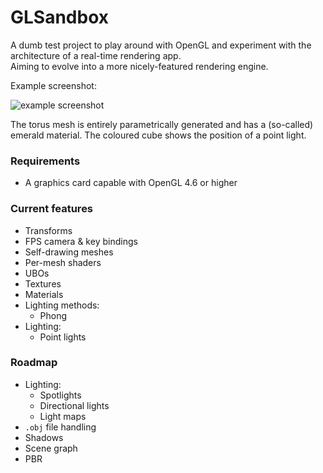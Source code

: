 GLSandbox
=========

A dumb test project to play around with OpenGL and experiment with the architecture of a real-time rendering app.  
Aiming to evolve into a more nicely-featured rendering engine.  

Example screenshot:  

![example screenshot](https://i.imgur.com/h9Y7qJM.png)  

The torus mesh is entirely parametrically generated and has a (so-called) emerald material. The coloured cube shows the position of a point light.

### Requirements

* A graphics card capable with OpenGL 4.6 or higher

### Current features

* Transforms
* FPS camera & key bindings
* Self-drawing meshes
* Per-mesh shaders
* UBOs
* Textures
* Materials
* Lighting methods:
  * Phong
* Lighting:
  * Point lights

### Roadmap

* Lighting:
  * Spotlights
  * Directional lights
  * Light maps
* `.obj` file handling
* Shadows
* Scene graph
* PBR

